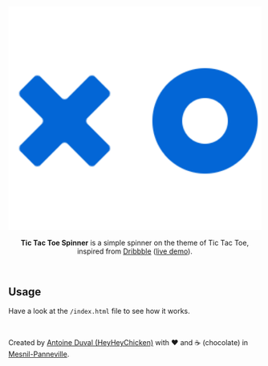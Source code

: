 <div align="center">
 
<img alt="logo" src="https://github.com/HeyHeyChicken/Tic-Tac-Toe-Spinner/blob/master/resources/github-logo.gif" width="600">
<br/>

**Tic Tac Toe Spinner** is a simple spinner on the theme of Tic Tac Toe, inspired from [Dribbble](//dribbble.com/shots/5288723-Tic-Tac-Toe-Loader) ([live demo](//codepen.io/antoinecuffel/pen/gJQBjp)).<br/>
</div>
<br/>

## Usage

Have a look at the <code>/index.html</code> file to see how it works.

<br>

Created by [Antoine Duval (HeyHeyChicken)](//antoine.cuffel.fr) with ❤ and ☕ (chocolate) in [Mesnil-Panneville](//en.wikipedia.org/wiki/Mesnil-Panneville).
